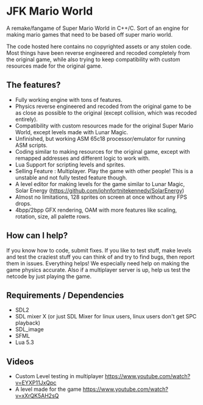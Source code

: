 # JFK Mario World
A remake/fangame of Super Mario World in C++/C. Sort of an engine for making mario games that need to be based off super mario world.

The code hosted here contains no copyrighted assets or any stolen code. Most things have been reverse engineered and recoded completely from the original game, while also trying to keep compatibility with custom resources made for the original game.

## The features?
* Fully working engine with tons of features.
* Physics reverse engineered and recoded from the original game to be as close as possible to the original (except collision, which was recoded entirely).
* Compatibility with custom resources made for the original Super Mario World, except levels made with Lunar Magic.
* Unfinished, but working ASM 65c18 processor/emulator for running ASM scripts.
* Coding similar to making resources for the original game, except with remapped addresses and different logic to work with.
* Lua Support for scripting levels and sprites.
* Selling Feature : Multiplayer. Play the game with other people! This is a unstable and not fully tested feature though.
* A level editor for making levels for the game similar to Lunar Magic, Solar Energy (https://github.com/johnfortnitekennedy/SolarEnergy)
* Almost no limitations, 128 sprites on screen at once without any FPS drops.
* 4bpp/2bpp GFX rendering, OAM with more features like scaling, rotation, size, all palette rows.

## How can I help?
If you know how to code, submit fixes. If you like to test stuff, make levels and test the craziest stuff you can think of and try to find bugs, then report them in issues. Everything helps! We especially need help on making the game physics accurate. Also if a multiplayer server is up, help us test the netcode by just playing the game.

## Requirements / Dependencies
* SDL2
* SDL mixer X (or just SDL Mixer for linux users, linux users don't get SPC playback)
* SDL_image
* SFML
* Lua 5.3

## Videos
* Custom Level testing in multiplayer https://www.youtube.com/watch?v=EYXP11JxQpc
* A level made for the game https://www.youtube.com/watch?v=xXrQK5AH2sQ